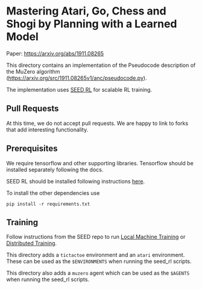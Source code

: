 # Mastering Atari, Go, Chess and Shogi by Planning with a Learned Model
Paper: https://arxiv.org/abs/1911.08265

This directory contains an implementation of the Pseudocode description of
the MuZero algorithm (https://arxiv.org/src/1911.08265v1/anc/pseudocode.py).

The implementation uses
[SEED RL](https://github.com/google-research/seed_rl) for scalable RL training.

## Pull Requests
At this time, we do not accept pull requests. We are happy to link to forks
that add interesting functionality.

## Prerequisites
We require tensorflow and other supporting libraries. Tensorflow should be
installed separately following the docs.

SEED RL should be installed following
instructions [here](https://github.com/google-research/seed_rl#prerequisites).

To install the other dependencies use

```
pip install -r requirements.txt
```

## Training
Follow instructions from the SEED repo to run
[Local Machine Training](https://github.com/google-research/seed_rl#local-machine-training-on-a-single-level)
or [Distributed Training](https://github.com/google-research/seed_rl#distributed-training-using-ai-platform).

This directory adds a `tictactoe` environment and an `atari` environment. These
can be used as the `$ENVIRONMENTS` when running the seed_rl scripts.

This directory also adds a `muzero` agent which can be used as the `$AGENTS`
when running the seed_rl scripts.
